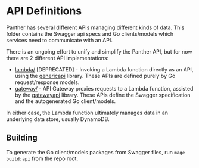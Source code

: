 # API Definitions
Panther has several different APIs managing different kinds of data. This folder contains the
Swagger api specs and Go clients/models which services need to communicate with an API.

There is an ongoing effort to unify and simplify the Panther API, but for now there are 2
different API implementations:

* [lambda/](lambda) [DEPRECATED] - Invoking a Lambda function directly as an API, using the [genericapi](../pkg/genericapi) library.
These APIs are defined purely by Go request/response models.
* [gateway/](gateway) - API Gateway proxies requests to a Lambda function, assisted by the [gatewayapi](../pkg/gatewayapi) library.
These APIs define the Swagger specification and the autogenerated Go client/models.

In either case, the Lambda function ultimately manages data in an underlying data store, usually DynamoDB.

## Building
To generate the Go client/models packages from Swagger files, run `mage build:api` from the repo root.
